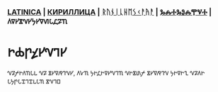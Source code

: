 ### [LATINICA](../Latn/Obucheniye.md) | [КИРИЛЛИЦА](../Cyrl/Obucheniye.md) | [ᚱᚢᚾᛁᚳᚺᛖᛊᚲᚨᚤᚨ](../Runr/Obucheniye.md) | [ⰃⰎⰀⰃⰑⰎⰉⰜⰀ](../Glag/Obucheniye.md) | 𐍓𐍠𐍔𐍮𐍝𐍔𐍟𐍔𐍠𐍜𐍡𐍚𐍐𐍴

#  𐍞𐍑𐍣𐍤𐍔𐍝𐍙𐍔

𐍝𐍐𐍬𐍞𐍓𐍴𐍡𐍰 𐍝𐍐 𐍮𐍔𐍠𐍥𐍙𐍝𐍔, 𐍓𐍛𐍴 𐍟𐍞𐍚𐍞𐍠𐍔𐍝𐍙𐍴 𐍝𐍞𐍮𐍨𐍬 𐍮𐍔𐍠𐍥𐍙𐍝 𐍟𐍞𐍠𐍞𐍧 𐍝𐍐𐍓𐍞 𐍡𐍟𐍣𐍡𐍢𐍙𐍢𐍰𐍡𐍴 𐍮𐍝𐍙𐍗
